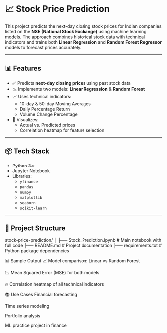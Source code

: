 # 📈 Stock Price Prediction

This project predicts the next-day closing stock prices for Indian companies listed on the **NSE (National Stock Exchange)** using machine learning models. The approach combines historical stock data with technical indicators and trains both **Linear Regression** and **Random Forest Regressor** models to forecast prices accurately.

---

## 📊 Features

- ✅ Predicts **next-day closing prices** using past stock data
- 📉 Implements two models: **Linear Regression** & **Random Forest**
- 📈 Uses technical indicators:
  - 10-day & 50-day Moving Averages
  - Daily Percentage Return
  - Volume Change Percentage
- 📌 Visualizes:
  - Actual vs. Predicted prices
  - Correlation heatmap for feature selection

---

## 📦 Tech Stack

- Python 3.x
- Jupyter Notebook
- Libraries:
  - `yfinance`
  - `pandas`
  - `numpy`
  - `matplotlib`
  - `seaborn`
  - `scikit-learn`

---

## 📁 Project Structure

stock-price-prediction/
│
├── Stock_Prediction.ipynb # Main notebook with full code
├── README.md # Project documentation
├── requirements.txt # Python package dependencies


📊 Sample Output
📈 Model comparison: Linear vs Random Forest

📉 Mean Squared Error (MSE) for both models

🔥 Correlation heatmap of all technical indicators


📚 Use Cases
Financial forecasting

Time series modeling

Portfolio analysis

ML practice project in finance
